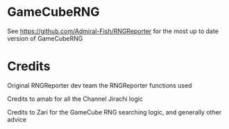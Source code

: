 # GameCubeRNG
See https://github.com/Admiral-Fish/RNGReporter for the most up to date version of GameCubeRNG

# Credits
Original RNGReporter dev team the RNGReporter functions used

Credits to amab for all the Channel Jirachi logic 

Credits to Zari for the GameCube RNG searching logic, and generally other advice
